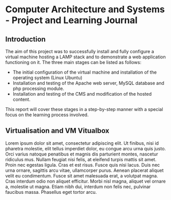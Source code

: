 # Computer Architecture and Systems - Project and Learning Journal

## Introduction
The aim of this project was to successfully install and fully configure a virtual machine hosting a LAMP stack and to demonstrate a web application functioning on it. The three main stages can be listed as follows: 

- The initial configuration of the virtual machine and installation of the operating system (Linux Ubuntu)
- Installation and testing of the Apache web server, MySQL database and php processing module.
- Installation and testing of the CMS and modification of the hosted content.

This report will cover these stages in a step-by-step manner with a special focus on the learning process involved.

## Virtualisation and VM Vitualbox

Lorem ipsum dolor sit amet, consectetur adipiscing elit. Ut finibus, nisi id pharetra molestie, elit tellus imperdiet dolor, eu congue arcu urna quis justo. Orci varius natoque penatibus et magnis dis parturient montes, nascetur ridiculus mus. Nullam feugiat nisi felis, at eleifend turpis mattis sit amet. Proin nec egestas ligula. Cras et est risus. Fusce quis nisi lacus. Duis nec urna ornare, sagittis arcu vitae, ullamcorper purus. Aenean placerat aliquet velit eu condimentum. Fusce sit amet malesuada erat, a volutpat magna. Cras interdum odio non aliquet efficitur. Morbi nisl magna, aliquet vel ornare a, molestie ut magna. Etiam nibh dui, interdum non felis nec, pulvinar faucibus massa. Phasellus eget tortor arcu.


